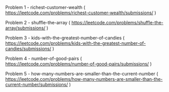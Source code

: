Problem 1 - richest-customer-wealth ( https://leetcode.com/problems/richest-customer-wealth/submissions/ )

Problem 2 - shuffle-the-array ( https://leetcode.com/problems/shuffle-the-array/submissions/ )

Problem 3 - kids-with-the-greatest-number-of-candies ( https://leetcode.com/problems/kids-with-the-greatest-number-of-candies/submissions/ )

Problem 4 - number-of-good-pairs ( https://leetcode.com/problems/number-of-good-pairs/submissions/ )

Problem 5 - how-many-numbers-are-smaller-than-the-current-number ( https://leetcode.com/problems/how-many-numbers-are-smaller-than-the-current-number/submissions/ )